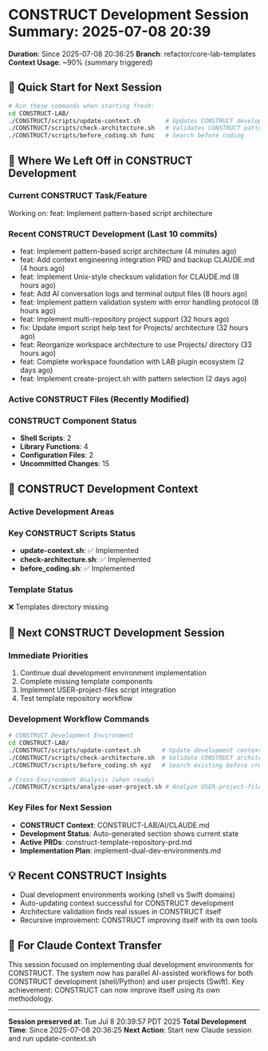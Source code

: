 # CONSTRUCT Development Session Summary: 2025-07-08 20:39
**Duration**: Since 2025-07-08 20:36:25
**Branch**: refactor/core-lab-templates
**Context Usage**: ~90% (summary triggered)

## 🎯 Quick Start for Next Session
```bash
# Run these commands when starting fresh:
cd CONSTRUCT-LAB/
./CONSTRUCT/scripts/update-context.sh       # Updates CONSTRUCT development context
./CONSTRUCT/scripts/check-architecture.sh   # Validates CONSTRUCT patterns
./CONSTRUCT/scripts/before_coding.sh func   # Search before coding
```

## 📍 Where We Left Off in CONSTRUCT Development

### Current CONSTRUCT Task/Feature
Working on: feat: Implement pattern-based script architecture

### Recent CONSTRUCT Development (Last 10 commits)
- feat: Implement pattern-based script architecture (4 minutes ago)
- feat: Add context engineering integration PRD and backup CLAUDE.md (4 hours ago)
- feat: Implement Unix-style checksum validation for CLAUDE.md (8 hours ago)
- feat: Add AI conversation logs and terminal output files (8 hours ago)
- feat: Implement pattern validation system with error handling protocol (8 hours ago)
- feat: Implement multi-repository project support (32 hours ago)
- fix: Update import script help text for Projects/ architecture (32 hours ago)
- feat: Reorganize workspace architecture to use Projects/ directory (33 hours ago)
- feat: Complete workspace foundation with LAB plugin ecosystem (2 days ago)
- feat: Implement create-project.sh with pattern selection (2 days ago)

### Active CONSTRUCT Files (Recently Modified)


### CONSTRUCT Component Status
- **Shell Scripts**:        2
- **Library Functions**:        4
- **Configuration Files**:        2
- **Uncommitted Changes**:       15

## 🔧 CONSTRUCT Development Context

### Active Development Areas


### Key CONSTRUCT Scripts Status
- **update-context.sh**: ✅ Implemented
- **check-architecture.sh**: ✅ Implemented
- **before_coding.sh**: ✅ Implemented

### Template Status
❌ Templates directory missing

## 🚀 Next CONSTRUCT Development Session

### Immediate Priorities
1. Continue dual development environment implementation
2. Complete missing template components
3. Implement USER-project-files script integration
4. Test template repository workflow

### Development Workflow Commands
```bash
# CONSTRUCT Development Environment
cd CONSTRUCT-LAB/
./CONSTRUCT/scripts/update-context.sh      # Update development context
./CONSTRUCT/scripts/check-architecture.sh  # Validate CONSTRUCT architecture
./CONSTRUCT/scripts/before_coding.sh xyz   # Search existing before creating

# Cross-Environment Analysis (when ready)
./CONSTRUCT/scripts/analyze-user-project.sh # Analyze USER-project-files patterns
```

### Key Files for Next Session
- **CONSTRUCT Context**: CONSTRUCT-LAB/AI/CLAUDE.md
- **Development Status**: Auto-generated section shows current state
- **Active PRDs**: construct-template-repository-prd.md
- **Implementation Plan**: implement-dual-dev-environments.md

## 💡 Recent CONSTRUCT Insights
- Dual development environments working (shell vs Swift domains)
- Auto-updating context successful for CONSTRUCT development
- Architecture validation finds real issues in CONSTRUCT itself
- Recursive improvement: CONSTRUCT improving itself with its own tools

## 🤖 For Claude Context Transfer
This session focused on implementing dual development environments for CONSTRUCT. The system now has parallel AI-assisted workflows for both CONSTRUCT development (shell/Python) and user projects (Swift). Key achievement: CONSTRUCT can now improve itself using its own methodology.

---
**Session preserved at**: Tue Jul  8 20:39:57 PDT 2025
**Total Development Time**: Since 2025-07-08 20:36:25
**Next Action**: Start new Claude session and run update-context.sh
